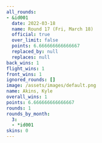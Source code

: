 ```yaml
---
all_rounds:
- &id001
  date: 2022-03-18
  name: Round 17 (Fri, March 18)
  official: true
  over_limit: false
  points: 6.666666666666667
  replaced_by: null
  replaces: null
back_wins: 1
flight_wins: 1
front_wins: 1
ignored_rounds: []
image: /assets/images/default.png
name: Akins, Kyle
overall_wins: 1
points: 6.666666666666667
rounds: 1
rounds_by_month:
  3:
  - *id001
skins: 0
---
```

